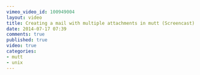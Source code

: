 ```yaml
---
vimeo_video_id: 100949004
layout: video
title: Creating a mail with multiple attachments in mutt (Screencast)
date: 2014-07-17 07:39
comments: true
published: true
video: true
categories:
- mutt
- unix
---
```


